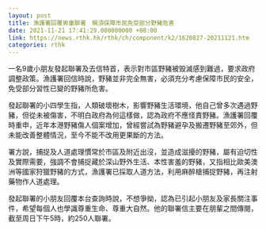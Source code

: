 ```yaml
---
layout: post
title: 漁護署回覆男童聯署　稱須保障市民免受部分野豬危害
date: 2021-11-21 17:41:29.000000000 +08:00
link: https://news.rthk.hk/rthk/ch/component/k2/1620827-20211121.htm
categories: rthk
---
```


一名9歲小朋友發起聯署及去信特首，表示對市區野豬被毁滅感到難過，要求政府調整政策。漁護署回信時說，野豬並非完全無害，必須充分考慮保障市民的安全，免受部分習性已變的野豬所危害。

發起聯署的小四學生指，人類破壞樹木，影響野豬生活環境，他自己曾多次遇過野豬，但從未被傷害，不明白政府為何這樣做，認為政府不應怪責野豬。漁護署回覆時重申，近年本港野豬傷人個案增加，曾經嘗試為野豬避孕及搬遷野豬至郊外，但未能改善整體情況，至今不能不改用更果斷的方法。

署方說，捕捉及人道處理慣常於市區及附近出沒，並造成滋擾的野豬，屬有迫切性及實際需要，強調不會捕捉藏於深山野外生活、本性害羞的野豬，又指相比歐美澳洲等國家狩獵野豬的方式，漁護署已採取人道方法，利用麻醉槍捕捉野豬，再注射藥物作人道處理。

發起聯署的小朋友回覆本台查詢時說，不想爭拗，認為已引起小朋友及家長關注事件，希望每個人也學識尊重生命、尊重大自然。他的聯署信主要在朋輩之間傳閱，截至周日下午5時，約250人聯署。　

